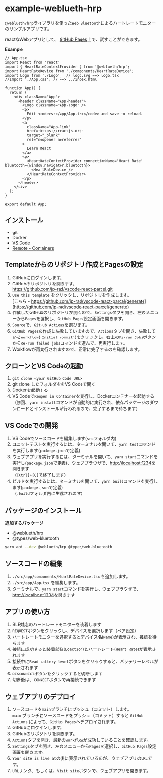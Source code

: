 # example-weblueth-hrp

`@weblueth/hrp`ライブラリを使った`Web Bluetooth`によるハートレートモニターのサンプルアプリです。

reactなWebアプリとして、 [GitHub Pages](https://jp-96.github.io/example-weblueth-hrp/)上で、試すことができます。  

**Example**
``` App.tsx
// App.tsx
import React from 'react';
import { HeartRateContextProvider } from '@weblueth/hrp';
import HeartRateDevice from './components/HeartRateDevice';
import Logo from './Logo';  // logo.svg ==> Logo.tsx
//import './App.css'; // ==> ../index.html

function App() {
  return (
    <div className="App">
      <header className="App-header">
        <Logo className="App-logo" />
        <p>
          Edit <code>src/app/App.tsx</code> and save to reload.
        </p>
        <a
          className="App-link"
          href="https://reactjs.org"
          target="_blank"
          rel="noopener noreferrer"
        >
          Learn React
        </a>
        <p>
          <HeartRateContextProvider connectionName='Heart Rate' bluetooth={window.navigator.bluetooth}>
            <HeartRateDevice />
          </HeartRateContextProvider>
        </p>
      </header>
    </div>
  );
}

export default App;

```

## インストール

- git
- Docker
- [VS Code](https://code.visualstudio.com/download)
- [Remote - Containers](https://marketplace.visualstudio.com/items?itemName=ms-vscode-remote.remote-containers)

## Templateからのリポジトリ作成とPagesの設定

1. GitHubにログインします。
1. GitHubのリポジトリを開きます。  
https://github.com/jp-rad/vscode-react-parcel.git
1. `Use this template` をクリックし、リポジトリを作成します。  
[こちら - https://github.com/jp-rad/vscode-react-parcel/generate](https://github.com/jp-rad/vscode-react-parcel/generate)
1. 作成したGitHubのリポジトリが開くので、`Settings`タブを開き、左のメニューから`Pages`を選択し、`GitHub Pages`設定画面を開きます。
1. `Source`で、`GitHub Actions`を選びます。
1. `GitHub Pages`の作成に失敗していますので、`Actions`タブを開き、失敗している`workflow`(`'Initial commit'`)をクリックし、右上の`Re-run Jobs`ボタンから`Re-run failed jobs`コマンドを選んで、再実行します。
1. Workflowが再実行されますので、正常に完了するのを確認します。

## クローンとVS Codeの起動

1. `git clone <your GitHub Code URL>`
1. git clone したフォルダををVS Codeで開く
1. Dockerを起動する
1. VS Codeで`Reopen in Container`を実行し、Dockerコンテナーを起動する  
（初回、`yarn install`コマンドが自動的に実行され、依存パッケージのダウンロードとインストールが行われるので、完了するまで待ちます）

## VS Codeでの開発

1. VS Codeでソースコードを編集します(`src`フォルダ内)
1. ユニットテストを実行するには、ターミナルを開いて、`yarn test`コマンドを実行します(`packege.json`で定義)
1. ウェブアプリを実行するには、ターミナルを開いて、`yarn start`コマンドを実行し(`packege.json`で定義)、ウェブブラウザで、[http://localhost:1234](http://localhost:1234)を開きます  
（`[Ctrl]+[C]`で終了します）
1. ビルドを実行するには、ターミナルを開いて、`yarn build`コマンドを実行します(`packege.json`で定義)  
（`.build`フォルダ内に生成されます）

## パッケージのインストール

**追加するパッケージ**
- @weblueth/hrp
- @types/web-bluetooth

```bash
yarn add --dev @weblueth/hrp @types/web-bluetooth
```

## ソースコードの編集

1. `./src/app/components/HeartRateDevice.tsx` を追加します。
2. `./src/app/App.tsx` を編集します。
3. ターミナルで、`yarn start`コマンドを実行し、ウェブブラウザで、[http://localhost:1234](http://localhost:1234)を開きます

## アプリの使い方

1. BLE対応のハートレートモニターを装着します
1. `REQUEST`ボタンをクリックし、デバイスを選択します（ペア設定）
1. ハートレートモニターを選択するとデバイス名(`Name`)が表示され、接続を待ちます
1. 接続に成功すると装着部位(`Loaction`)とハートレート(`Heart Rate`)が表示されます
1. 接続中に`Read battery level`ボタンをクリックすると、バッテリーレベルが表示されます
1. `DISCONNECT`ボタンをクリックすると切断します
1. 切断後は、`CONNECT`ボタンで再接続できます


## ウェブアプリのデプロイ

1. ソースコードを`main`ブランチにプッシュ（コミット）します。  
`main` ブランチにソースコードをプッシュ（コミット）すると `GitHub Actions` によって、`GitHub Pages`へデプロイされます。
1. GitHubにログインします。
1. GitHubのリポジトリを開きます。
1. `Actions`タブを開き、最新の`workflow`が成功していることを確認します。
1. `Settings`タブを開き、左のメニューから`Pages`を選択し、`GitHub Pages`設定画面を開きます。
1. `Your site is live at`の後に表示されているのが、ウェブアプリの`URL`です。
1. `URL`リンク、もしくは、`Visit site`ボタンで、ウェブアプリを開きます。
